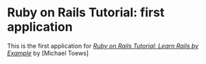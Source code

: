 # Ruby on Rails Tutorial: first application

This is the first application for
[*Ruby on Rails Tutorial: Learn Rails by Example*](http://railstutorial.org/) 
by [Michael Toews]